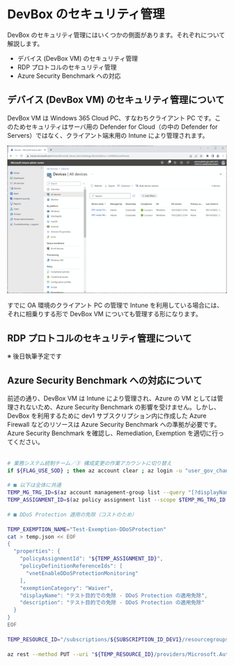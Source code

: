 # DevBox のセキュリティ管理

DevBox のセキュリティ管理にはいくつかの側面があります。それぞれについて解説します。

- デバイス (DevBox VM) のセキュリティ管理
- RDP プロトコルのセキュリティ管理
- Azure Security Benchmark への対応

## デバイス (DevBox VM) のセキュリティ管理について

DevBox VM は Windows 365 Cloud PC、すなわちクライアント PC です。このためセキュリティはサーバ用の Defender for Cloud（の中の Defender for Servers）ではなく、クライアント端末用の Intune により管理されます。

![picture 0](./images/d53d28f5a1feac71ac33bcac6cd3d4acfd30f6c0c20639f936e4c3b956b71518.png)  

すでに OA 環境のクライアント PC の管理で Intune を利用している場合には、それに相乗りする形で DevBox VM についても管理する形になります。

## RDP プロトコルのセキュリティ管理について

※ 後日執筆予定です

## Azure Security Benchmark への対応について

前述の通り、DevBox VM は Intune により管理され、Azure の VM としては管理されないため、Azure Security Benchmark の影響を受けません。しかし、DevBox を利用するために dev1 サブスクリプション内に作成した Azure Firewall などのリソースは Azure Security Benchmark への準拠が必要です。Azure Security Benchmark を確認し、Remediation, Exemption を適切に行ってください。

```bash

# 業務システム統制チーム／③ 構成変更の作業アカウントに切り替え
if ${FLAG_USE_SOD} ; then az account clear ; az login -u "user_gov_change@${PRIMARY_DOMAIN_NAME}" -p "${ADMIN_PASSWORD}" ; fi

# ■ 以下は全体に共通
TEMP_MG_TRG_ID=$(az account management-group list --query "[?displayName=='Tenant Root Group'].id" -o tsv)
TEMP_ASSIGNMENT_ID=$(az policy assignment list --scope $TEMP_MG_TRG_ID --query "[? displayName == 'Azure Security Benchmark'].id" -o tsv)

# ■ DDoS Protection 適用の免除（コストのため）

TEMP_EXEMPTION_NAME="Test-Exemption-DDoSProtection"
cat > temp.json << EOF
{
  "properties": {
    "policyAssignmentId": "${TEMP_ASSIGNMENT_ID}",
    "policyDefinitionReferenceIds": [
      "vnetEnableDDoSProtectionMonitoring"
    ],
    "exemptionCategory": "Waiver",
    "displayName": "テスト目的での免除 - DDoS Protection の適用免除",
    "description": "テスト目的での免除 - DDoS Protection の適用免除"
  }
}
EOF
 
TEMP_RESOURCE_ID="/subscriptions/${SUBSCRIPTION_ID_DEV1}/resourcegroups/rg-devhub-${LOCATION_PREFIXS[0]}/providers/microsoft.network/virtualnetworks/vnet-devhub-${LOCATION_PREFIXS[0]}"

az rest --method PUT --uri "${TEMP_RESOURCE_ID}/providers/Microsoft.Authorization/policyExemptions/${TEMP_EXEMPTION_NAME}?api-version=2022-07-01-preview" --body @temp.json

```
